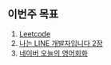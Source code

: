 ## 이번주 목표

1. [Leetcode](leetcode.md)
2. [나는 LINE 개발자입니다 2장](im-line.md)
3. [네이버 오늘의 영어회화](naver-en.md)

